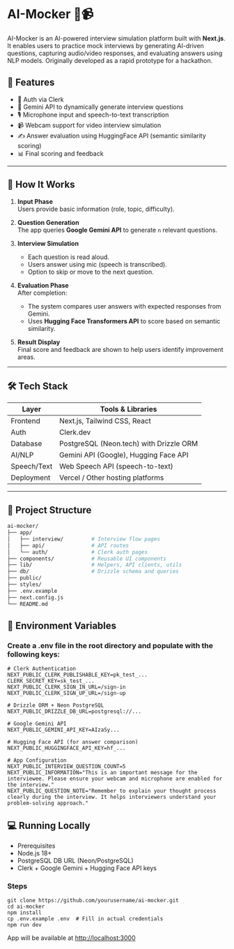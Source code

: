 # AI-Mocker 🎤📹

AI-Mocker is an AI-powered interview simulation platform built with **Next.js**. It enables users to practice mock interviews by generating AI-driven questions, capturing audio/video responses, and evaluating answers using NLP models. Originally developed as a rapid prototype for a hackathon.

## 🚀 Features

- 🔐 Auth via Clerk
- 🤖 Gemini API to dynamically generate interview questions
- 🎙️ Microphone input and speech-to-text transcription
- 📹 Webcam support for video interview simulation
- ✍️ Answer evaluation using HuggingFace API (semantic similarity scoring)
- 📊 Final scoring and feedback

---

## 🧠 How It Works

1. **Input Phase**  
   Users provide basic information (role, topic, difficulty).

2. **Question Generation**  
   The app queries **Google Gemini API** to generate `n` relevant questions.

3. **Interview Simulation**  
   - Each question is read aloud.
   - Users answer using mic (speech is transcribed).
   - Option to skip or move to the next question.

4. **Evaluation Phase**  
   After completion:
   - The system compares user answers with expected responses from Gemini.
   - Uses **Hugging Face Transformers API** to score based on semantic similarity.

5. **Result Display**  
   Final score and feedback are shown to help users identify improvement areas.

---

## 🛠️ Tech Stack

| Layer         | Tools & Libraries                         |
|---------------|--------------------------------------------|
| Frontend      | Next.js, Tailwind CSS, React               |
| Auth          | Clerk.dev                                  |
| Database      | PostgreSQL (Neon.tech) with Drizzle ORM    |
| AI/NLP        | Gemini API (Google), Hugging Face API      |
| Speech/Text   | Web Speech API (speech-to-text)            |
| Deployment    | Vercel / Other hosting platforms           |

---

## 📁 Project Structure

```bash
ai-mocker/
├── app/
│   ├── interview/         # Interview flow pages
│   ├── api/               # API routes
│   └── auth/              # Clerk auth pages
├── components/            # Reusable UI components
├── lib/                   # Helpers, API clients, utils
├── db/                    # Drizzle schema and queries
├── public/
├── styles/
├── .env.example
├── next.config.js
└── README.md
```
## 🧪 Environment Variables
### Create a .env file in the root directory and populate with the following keys:
```
# Clerk Authentication
NEXT_PUBLIC_CLERK_PUBLISHABLE_KEY=pk_test_...
CLERK_SECRET_KEY=sk_test_...
NEXT_PUBLIC_CLERK_SIGN_IN_URL=/sign-in
NEXT_PUBLIC_CLERK_SIGN_UP_URL=/sign-up

# Drizzle ORM + Neon PostgreSQL
NEXT_PUBLIC_DRIZZLE_DB_URL=postgresql://...

# Google Gemini API
NEXT_PUBLIC_GEMINI_API_KEY=AIzaSy...

# Hugging Face API (for answer comparison)
NEXT_PUBLIC_HUGGINGFACE_API_KEY=hf_...

# App Configuration
NEXT_PUBLIC_INTERVIEW_QUESTION_COUNT=5
NEXT_PUBLIC_INFORMATION="This is an important message for the interviewee. Please ensure your webcam and microphone are enabled for the interview."
NEXT_PUBLIC_QUESTION_NOTE="Remember to explain your thought process clearly during the interview. It helps interviewers understand your problem-solving approach."
```
## 💻 Running Locally
- Prerequisites
- Node.js 18+
- PostgreSQL DB URL (Neon/PostgreSQL)
- Clerk + Google Gemini + Hugging Face API keys
### Steps
```
git clone https://github.com/yourusername/ai-mocker.git
cd ai-mocker
npm install
cp .env.example .env  # Fill in actual credentials
npm run dev
```
App will be available at [http://localhost:3000](http://localhost:3000) 
